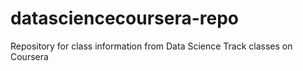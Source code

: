 # datasciencecoursera-repo
Repository for class information from Data Science Track classes on Coursera
